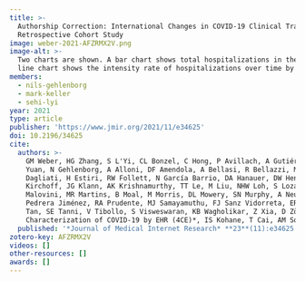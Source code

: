 ```yaml
---
title: >-
  Authorship Correction: International Changes in COVID-19 Clinical Trajectories Across 315 Hospitals and 6 Countries:
  Retrospective Cohort Study
image: weber-2021-AFZRMX2V.png
image-alt: >-
  Two charts are shown. A bar chart shows total hospitalizations in the cohort between the first and second waves. A
  line chart shows the intensity rate of hospitalizations over time by country.
members:
  - nils-gehlenborg
  - mark-keller
  - sehi-lyi
year: 2021
type: article
publisher: 'https://www.jmir.org/2021/11/e34625'
doi: 10.2196/34625
cite:
  authors: >-
    GM Weber, HG Zhang, S L'Yi, CL Bonzel, C Hong, P Avillach, A Gutiérrez-Sacristán, NP Palmer, ALM Tan, X Wang, W
    Yuan, N Gehlenborg, A Alloni, DF Amendola, A Bellasi, R Bellazzi, M Beraghi, M Bucalo, L Chiovato, K Cho, A
    Dagliati, H Estiri, RW Follett, N García Barrio, DA Hanauer, DW Henderson, YL Ho, JH Holmes, MR Hutch, R Kavuluru, K
    Kirchoff, JG Klann, AK Krishnamurthy, TT Le, M Liu, NHW Loh, S Lozano-Zahonero, Y Luo, S Maidlow, A Makoudjou, A
    Malovini, MR Martins, B Moal, M Morris, DL Mowery, SN Murphy, A Neuraz, KY Ngiam, MP Okoshi, GS Omenn, LP Patel, M
    Pedrera Jiménez, RA Prudente, MJ Samayamuthu, FJ Sanz Vidorreta, ER Schriver, P Schubert, P Serrano Balazote, BW
    Tan, SE Tanni, V Tibollo, S Visweswaran, KB Wagholikar, Z Xia, D Zöller, *The Consortium for Clinical
    Characterization of COVID-19 by EHR (4CE)*, IS Kohane, T Cai, AM South, GA Brat
  published: '*Journal of Medical Internet Research* **23**(11):e34625'
zotero-key: AFZRMX2V
videos: []
other-resources: []
awards: []
---
```


